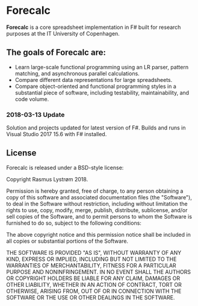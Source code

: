 ﻿# Forecalc

**Forecalc** is a core spreadsheet implementation in F# built for research purposes at the IT University of Copenhagen.

## The goals of **Forecalc** are:

* Learn large-scale functional programming using an LR parser, pattern matching, and asynchronous parallel calculations.
* Compare different data representations for large spreadsheets.
* Compare object-oriented and functional programming styles in a substantial piece of software, including testability, maintainability, and code volume.

### 2018-03-13 Update
Solution and projects updated for latest version of F#. Builds and runs in Visual Studio 2017 15.6 with F# installed. 

## License

Forecalc is released under a BSD-style license:

Copyright Rasmus Lystrøm 2018.

Permission is hereby granted, free of charge, to any person obtaining a copy of this software and associated documentation files (the "Software"), to deal in the Software without restriction, including without limitation the rights to use, copy, modify, merge, publish, distribute, sublicense, and/or sell copies of the Software, and to permit persons to whom the Software is furnished to do so, subject to the following conditions:

The above copyright notice and this permission notice shall be included in all copies or substantial portions of the Software.

THE SOFTWARE IS PROVIDED "AS IS", WITHOUT WARRANTY OF ANY KIND, EXPRESS OR IMPLIED, INCLUDING BUT NOT LIMITED TO THE WARRANTIES OF MERCHANTABILITY, FITNESS FOR A PARTICULAR PURPOSE AND NONINFRINGEMENT. IN NO EVENT SHALL THE AUTHORS OR COPYRIGHT HOLDERS BE LIABLE FOR ANY CLAIM, DAMAGES OR OTHER LIABILITY, WHETHER IN AN ACTION OF CONTRACT, TORT OR OTHERWISE, ARISING FROM, OUT OF OR IN CONNECTION WITH THE SOFTWARE OR THE USE OR OTHER DEALINGS IN THE SOFTWARE.
